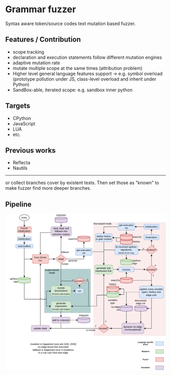 # Grammar fuzzer

Syntax aware token/source codes text mutation based fuzzer.

## Features / Contribution

- scope tracking
- declaration and execution statements follow different mutation engines
- adaptive mutation rate
- mutate multiple scope at the same times (attribution problem)
- Higher level general language features support -> e.g. symbol overload (prototype pollution under JS, class-level overload and inherit under Python)
- SandBox-able, iterated scope: e.g. sandbox inner python

## Targets

- CPython
- JavaScript
- LUA
- etc.

## Previous works

- Reflecta
- Nautils


---

or collect branches cover by existent tests. Then set those as "known" to make fuzzer find more deeper branches.

## Pipeline

![pipeline](pipeline.svg)
